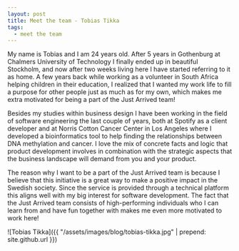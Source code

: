```yaml
---
layout: post
title: Meet the team - Tobias Tikka
tags:
  - meet the team
---
```


My name is Tobias and I am 24 years old. After 5 years in Gothenburg at Chalmers University of Technology I finally ended up in beautiful Stockholm, and now after two weeks living here I have started referring to it as home. A few years back while working as a volunteer in South Africa helping children in their education, I realized that I wanted my work life to fill a purpose for other people just as much as for my own, which makes me extra motivated for being a part of the Just Arrived team!

Besides my studies within business design I have been working in the field of software engineering the last couple of years, both at Spotify as a client developer and at Norris Cotton Cancer Center in Los Angeles where I developed a bioinformatics tool to help finding the relationships between DNA methylation and cancer. I love the mix of concrete facts and logic that product development involves in combination with the strategic aspects that the business landscape will demand from you and your product.

The reason why I want to be a part of the Just Arrived team is because I believe that this initiative is a great way to make a positive impact in the Swedish society. Since the service is provided through a technical platform this aligns well with my big interest for software development. The fact that the Just Arrived team consists of high-performing individuals who I can learn from and have fun together with makes me even more motivated to work here!

![Tobias Tikka]({{ "/assets/images/blog/tobias-tikka.jpg" | prepend: site.github.url }})
